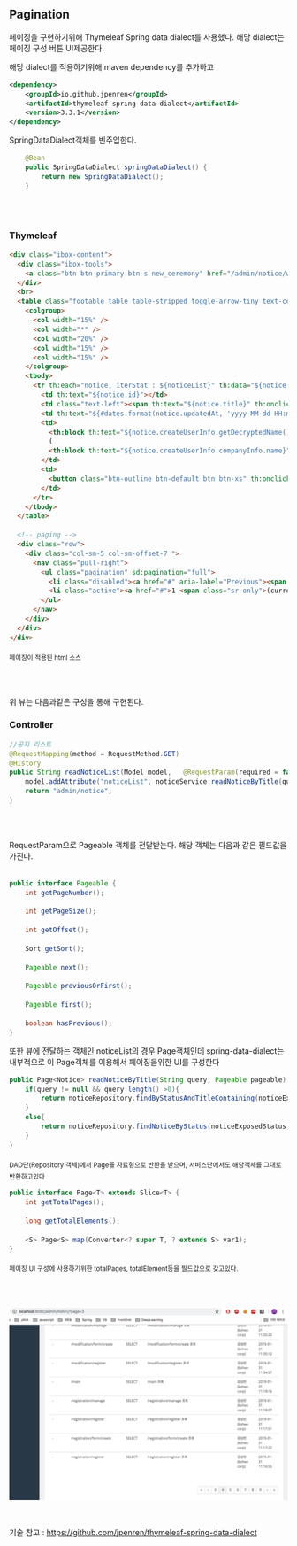 

## Pagination

페이징을 구현하기위해 Thymeleaf Spring data dialect를 사용했다. 해당 dialect는 페이징 구성 버튼 UI제공한다.



해당 dialect를 적용하기위해 maven dependency를 추가하고

```xml
<dependency>
	<groupId>io.github.jpenren</groupId>
	<artifactId>thymeleaf-spring-data-dialect</artifactId>
	<version>3.3.1</version>
</dependency>
```



SpringDataDialect객체를 빈주입한다.

```java
    @Bean
    public SpringDataDialect springDataDialect() {
        return new SpringDataDialect();
    }
```

<br><br>




### Thymeleaf

```html
<div class="ibox-content">
  <div class="ibox-tools">
    <a class="btn btn-primary btn-s new_ceremony" href="/admin/notice/write">+ 글쓰기</a>
  </div>
  <br>
  <table class="footable table table-stripped toggle-arrow-tiny text-center" id="notice_list_footable">
    <colgroup>
      <col width="15%" />
      <col width="*" />
      <col width="20%" />
      <col width="15%" />
      <col width="15%" />
    </colgroup>
    <tbody>
      <tr th:each="notice, iterStat : ${noticeList}" th:data="${notice.id}">
        <td th:text="${notice.id}"></td>
        <td class="text-left"><span th:text="${notice.title}" th:onclick="'viewNotice(\''+${notice.id}+'\')'"></span></td>
        <td th:text="${#dates.format(notice.updatedAt, 'yyyy-MM-dd HH:mm:ss')}"></td>
        <td>
          <th:block th:text="${notice.createUserInfo.getDecryptedName()}"></th:block>
          (
          <th:block th:text="${notice.createUserInfo.companyInfo.name}"></th:block>)
        </td>
        <td>
          <button class="btn-outline btn-default btn btn-xs" th:onclick="'viewNotice(\''+${notice.id}+'\')'">관리</button>
        </td>
      </tr>
    </tbody>
  </table>
    
  <!-- paging -->
  <div class="row">
    <div class="col-sm-5 col-sm-offset-7 ">
      <nav class="pull-right">
        <ul class="pagination" sd:pagination="full">
          <li class="disabled"><a href="#" aria-label="Previous"><span aria-hidden="true"></span></a></li>
          <li class="active"><a href="#">1 <span class="sr-only">(current)</span></a></li>
        </ul>
      </nav>
    </div>
  </div>
</div>
```

<sub>페이징이 적용된 html 소스</sub>

<br>

<br>



위 뷰는 다음과같은 구성을 통해 구현된다.





### Controller

```java
//공지 리스트
@RequestMapping(method = RequestMethod.GET)
@History
public String readNoticeList(Model model,   @RequestParam(required = false) String query, @PageableDefault(size = 10,  sort = "createdAt", direction = Sort.Direction.DESC) Pageable pageable){
    model.addAttribute("noticeList", noticeService.readNoticeByTitle(query, pageable));
    return "admin/notice";
}
```

<br><br>



RequestParam으로 Pageable 객체를 전달받는다. 해당 객체는  다음과 같은 필드값을 가진다.

```java

public interface Pageable {
    int getPageNumber();

    int getPageSize();

    int getOffset();

    Sort getSort();

    Pageable next();

    Pageable previousOrFirst();

    Pageable first();

    boolean hasPrevious();
}

```



또한 뷰에 전달하는 객체인 noticeList의 경우 Page객체인데 spring-data-dialect는 내부적으로 이 Page객체를 이용해서  페이징을위한 UI를 구성한다

```java
public Page<Notice> readNoticeByTitle(String query, Pageable pageable) {
    if(query != null && query.length() >0){
        return noticeRepository.findByStatusAndTitleContaining(noticeExposedStatus,query, pageable);
    }
    else{
        return noticeRepository.findNoticeByStatus(noticeExposedStatus, pageable);
    }
}
```

<sub>DAO단(Repository 객체)에서 Page를 자료형으로 반환을 받으며, 서비스단에서도 해당객체를 그대로 반환하고있다</sub>





```java
public interface Page<T> extends Slice<T> {
    int getTotalPages();

    long getTotalElements();

    <S> Page<S> map(Converter<? super T, ? extends S> var1);
}

```

<sub>페이징 UI 구성에 사용하기위한 totalPages, totalElement등을 필드값으로 갖고있다.</sub>



<br><br>



![img](https://raw.githubusercontent.com/tjdcks12/AuditSystem/master/images/pagination1.png)



<br>

기술 참고 : https://github.com/jpenren/thymeleaf-spring-data-dialect
